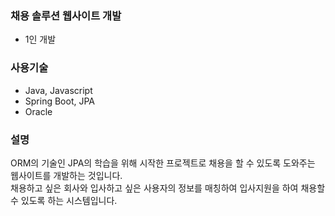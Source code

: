 ### 채용 솔루션 웹사이트 개발
- 1인 개발

### 사용기술
- Java, Javascript
- Spring Boot, JPA
- Oracle

### 설명
ORM의 기술인 JPA의 학습을 위해 시작한 프로젝트로 채용을 할 수 있도록 도와주는 웹사이트를 개발하는 것입니다.<br>
채용하고 싶은 회사와 입사하고 싶은 사용자의 정보를 매칭하여 입사지원을 하여 채용할 수 있도록 하는 시스템입니다.
